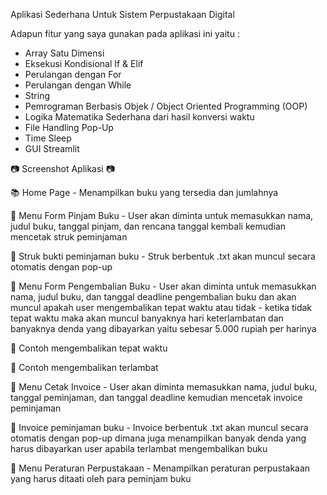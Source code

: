 Aplikasi Sederhana Untuk Sistem Perpustakaan Digital

Adapun fitur yang saya gunakan pada aplikasi ini yaitu :
  - Array Satu Dimensi
  - Eksekusi Kondisional If & Elif
  - Perulangan dengan For
  - Perulangan dengan While
  - String
  - Pemrograman Berbasis Objek / Object Oriented Programming (OOP)
  - Logika Matematika Sederhana dari hasil konversi waktu
  - File Handling Pop-Up
  - Time Sleep
  - GUI Streamlit



📷 Screenshot Aplikasi 📷

📚 Home Page - Menampilkan buku yang tersedia dan jumlahnya



📖 Menu Form Pinjam Buku - User akan diminta untuk memasukkan nama, judul buku, tanggal pinjam, dan rencana tanggal kembali kemudian mencetak struk peminjaman 



📖 Struk bukti peminjaman buku - Struk berbentuk .txt akan muncul secara otomatis dengan pop-up



📄 Menu Form Pengembalian Buku - User akan diminta untuk memasukkan nama, judul buku, dan tanggal deadline pengembalian buku dan akan muncul apakah user mengembalikan tepat waktu atau tidak - ketika tidak tepat waktu maka akan muncul banyaknya hari keterlambatan dan banyaknya denda yang dibayarkan yaitu sebesar 5.000 rupiah per harinya



📄 Contoh mengembalikan tepat waktu



📄 Contoh mengembalikan terlambat



🧾 Menu Cetak Invoice - User akan diminta memasukkan nama, judul buku, tanggal peminjaman, dan tanggal deadline kemudian mencetak invoice peminjaman



🧾 Invoice peminjaman buku - Invoice berbentuk .txt akan muncul secara otomatis dengan pop-up dimana juga menampilkan banyak denda yang harus dibayarkan user apabila terlambat mengembalikan buku



📌 Menu Peraturan Perpustakaan - Menampilkan peraturan perpustakaan yang harus ditaati oleh para peminjam buku


